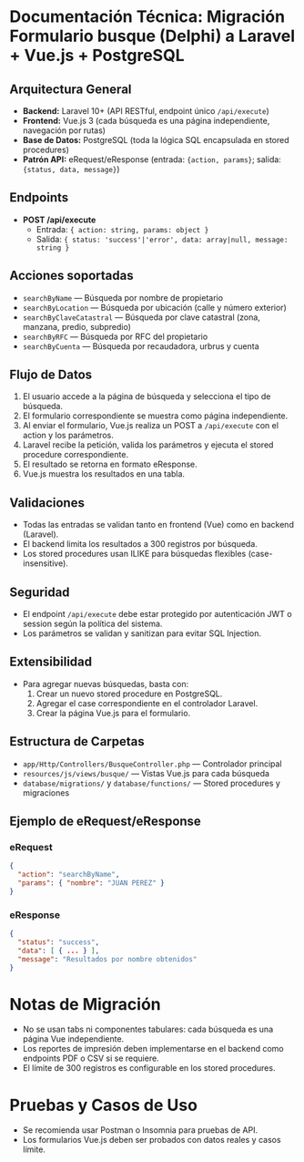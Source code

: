 # Documentación Técnica: Migración Formulario busque (Delphi) a Laravel + Vue.js + PostgreSQL

## Arquitectura General
- **Backend:** Laravel 10+ (API RESTful, endpoint único `/api/execute`)
- **Frontend:** Vue.js 3 (cada búsqueda es una página independiente, navegación por rutas)
- **Base de Datos:** PostgreSQL (toda la lógica SQL encapsulada en stored procedures)
- **Patrón API:** eRequest/eResponse (entrada: `{action, params}`; salida: `{status, data, message}`)

## Endpoints
- **POST /api/execute**
  - Entrada: `{ action: string, params: object }`
  - Salida: `{ status: 'success'|'error', data: array|null, message: string }`

## Acciones soportadas
- `searchByName` — Búsqueda por nombre de propietario
- `searchByLocation` — Búsqueda por ubicación (calle y número exterior)
- `searchByClaveCatastral` — Búsqueda por clave catastral (zona, manzana, predio, subpredio)
- `searchByRFC` — Búsqueda por RFC del propietario
- `searchByCuenta` — Búsqueda por recaudadora, urbrus y cuenta

## Flujo de Datos
1. El usuario accede a la página de búsqueda y selecciona el tipo de búsqueda.
2. El formulario correspondiente se muestra como página independiente.
3. Al enviar el formulario, Vue.js realiza un POST a `/api/execute` con el action y los parámetros.
4. Laravel recibe la petición, valida los parámetros y ejecuta el stored procedure correspondiente.
5. El resultado se retorna en formato eResponse.
6. Vue.js muestra los resultados en una tabla.

## Validaciones
- Todas las entradas se validan tanto en frontend (Vue) como en backend (Laravel).
- El backend limita los resultados a 300 registros por búsqueda.
- Los stored procedures usan ILIKE para búsquedas flexibles (case-insensitive).

## Seguridad
- El endpoint `/api/execute` debe estar protegido por autenticación JWT o session según la política del sistema.
- Los parámetros se validan y sanitizan para evitar SQL Injection.

## Extensibilidad
- Para agregar nuevas búsquedas, basta con:
  1. Crear un nuevo stored procedure en PostgreSQL.
  2. Agregar el case correspondiente en el controlador Laravel.
  3. Crear la página Vue.js para el formulario.

## Estructura de Carpetas
- `app/Http/Controllers/BusqueController.php` — Controlador principal
- `resources/js/views/busque/` — Vistas Vue.js para cada búsqueda
- `database/migrations/` y `database/functions/` — Stored procedures y migraciones

## Ejemplo de eRequest/eResponse
### eRequest
```json
{
  "action": "searchByName",
  "params": { "nombre": "JUAN PEREZ" }
}
```
### eResponse
```json
{
  "status": "success",
  "data": [ { ... } ],
  "message": "Resultados por nombre obtenidos"
}
```

# Notas de Migración
- No se usan tabs ni componentes tabulares: cada búsqueda es una página Vue independiente.
- Los reportes de impresión deben implementarse en el backend como endpoints PDF o CSV si se requiere.
- El límite de 300 registros es configurable en los stored procedures.

# Pruebas y Casos de Uso
- Se recomienda usar Postman o Insomnia para pruebas de API.
- Los formularios Vue.js deben ser probados con datos reales y casos límite.
